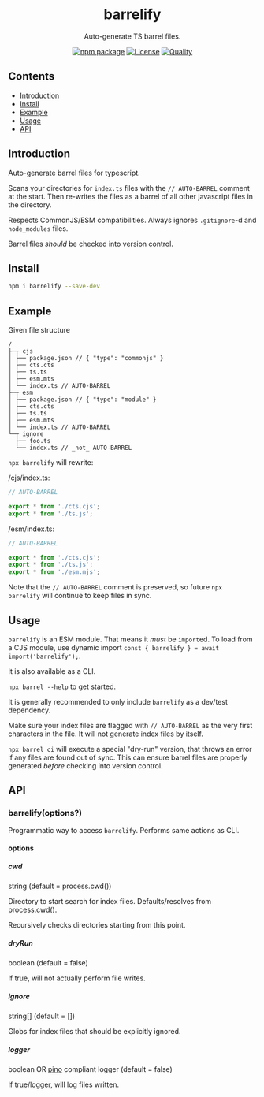 <div style="text-align:center">

<h1>barrelify</h1>
<p>Auto-generate TS barrel files.</p>

[![npm package](https://badge.fury.io/js/barrelify.svg)](https://www.npmjs.com/package/barrelify)
[![License](https://img.shields.io/github/license/JacobLey/jacobley.svg)](https://github.com/JacobLey/jacobley/blob/main/common/config/publish/LICENSE)
[![Quality](https://img.shields.io/npms-io/quality-score/barrelify.svg)](https://www.npmjs.com/package/barrelify)

</div>

## Contents
- [Introduction](#introduction)
- [Install](#install)
- [Example](#example)
- [Usage](#usage)
- [API](#api)

<a name="Introduction"></a>
## Introduction

Auto-generate barrel files for typescript.

Scans your directories for `index.ts` files with the `// AUTO-BARREL` comment at the start.
Then re-writes the files as a barrel of all other javascript files in the directory.

Respects CommonJS/ESM compatibilities. Always ignores `.gitignore`-d and `node_modules` files.

Barrel files _should_ be checked into version control.

<a name="Install"></a>
## Install

```sh
npm i barrelify --save-dev
```

<a name="Example"></a>
## Example

Given file structure
```
/
├─┬ cjs
│ ├── package.json // { "type": "commonjs" }
│ ├── cts.cts
│ ├── ts.ts
│ ├── esm.mts
│ └── index.ts // AUTO-BARREL
├─┬ esm
│ ├── package.json // { "type": "module" }
│ ├── cts.cts
│ ├── ts.ts
│ ├── esm.mts
│ └── index.ts // AUTO-BARREL
└─┬ ignore
  ├── foo.ts
  └── index.ts // _not_ AUTO-BARREL
```

`npx barrelify` will rewrite:

/cjs/index.ts:
```ts
// AUTO-BARREL

export * from './cts.cjs';
export * from './ts.js';
```

/esm/index.ts:
```ts
// AUTO-BARREL

export * from './cts.cjs';
export * from './ts.js';
export * from './esm.mjs';
```

Note that the `// AUTO-BARREL` comment is preserved, so future `npx barrelify` will continue to keep files in sync.

<a name="usage"></a>
## Usage

`barrelify` is an ESM module. That means it _must_ be `import`ed. To load from a CJS module, use dynamic import `const { barrelify } = await import('barrelify');`.

It is also available as a CLI.

`npx barrel --help` to get started.

It is generally recommended to only include `barrelify` as a dev/test dependency.

Make sure your index files are flagged with `// AUTO-BARREL` as the very first characters in the file. It will not generate index files by itself.

`npx barrel ci` will execute a special "dry-run" version, that throws an error if any files are found out of sync. This can ensure barrel files are properly generated _before_ checking into version control.

<a name="api"></a>
## API

### barrelify(options?)

Programmatic way to access `barrelify`. Performs same actions as CLI.

#### options

##### cwd
string (default = process.cwd())

Directory to start search for index files. Defaults/resolves from process.cwd().

Recursively checks directories starting from this point.

##### dryRun
boolean (default = false)

If true, will not actually perform file writes.

##### ignore
string[] (default = [])

Globs for index files that should be explicitly ignored.

##### logger
boolean OR [pino](https://www.npmjs.com/package/pino) compliant logger (default = false)

If true/logger, will log files written.
